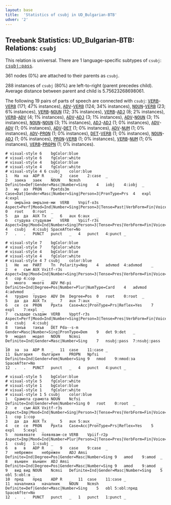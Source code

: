 ```yaml
---
layout: base
title:  'Statistics of csubj in UD_Bulgarian-BTB'
udver: '2'
---
```


## Treebank Statistics: UD_Bulgarian-BTB: Relations: `csubj`

This relation is universal.
There are 1 language-specific subtypes of `csubj`: <tt><a href="bg_btb-dep-csubj-pass.html">csubj:pass</a></tt>.

361 nodes (0%) are attached to their parents as `csubj`.

288 instances of `csubj` (80%) are left-to-right (parent precedes child).
Average distance between parent and child is 5.75623268698061.

The following 19 pairs of parts of speech are connected with `csubj`: <tt><a href="bg_btb-pos-VERB.html">VERB</a></tt>-<tt><a href="bg_btb-pos-VERB.html">VERB</a></tt> (171; 47% instances), <tt><a href="bg_btb-pos-ADV.html">ADV</a></tt>-<tt><a href="bg_btb-pos-VERB.html">VERB</a></tt> (124; 34% instances), <tt><a href="bg_btb-pos-NOUN.html">NOUN</a></tt>-<tt><a href="bg_btb-pos-VERB.html">VERB</a></tt> (23; 6% instances), <tt><a href="bg_btb-pos-VERB.html">VERB</a></tt>-<tt><a href="bg_btb-pos-NOUN.html">NOUN</a></tt> (12; 3% instances), <tt><a href="bg_btb-pos-VERB.html">VERB</a></tt>-<tt><a href="bg_btb-pos-ADJ.html">ADJ</a></tt> (8; 2% instances), <tt><a href="bg_btb-pos-VERB.html">VERB</a></tt>-<tt><a href="bg_btb-pos-ADV.html">ADV</a></tt> (4; 1% instances), <tt><a href="bg_btb-pos-ADV.html">ADV</a></tt>-<tt><a href="bg_btb-pos-ADJ.html">ADJ</a></tt> (3; 1% instances), <tt><a href="bg_btb-pos-ADV.html">ADV</a></tt>-<tt><a href="bg_btb-pos-NOUN.html">NOUN</a></tt> (3; 1% instances), <tt><a href="bg_btb-pos-NOUN.html">NOUN</a></tt>-<tt><a href="bg_btb-pos-NOUN.html">NOUN</a></tt> (3; 1% instances), <tt><a href="bg_btb-pos-ADJ.html">ADJ</a></tt>-<tt><a href="bg_btb-pos-ADJ.html">ADJ</a></tt> (1; 0% instances), <tt><a href="bg_btb-pos-ADV.html">ADV</a></tt>-<tt><a href="bg_btb-pos-ADV.html">ADV</a></tt> (1; 0% instances), <tt><a href="bg_btb-pos-ADV.html">ADV</a></tt>-<tt><a href="bg_btb-pos-DET.html">DET</a></tt> (1; 0% instances), <tt><a href="bg_btb-pos-ADV.html">ADV</a></tt>-<tt><a href="bg_btb-pos-NUM.html">NUM</a></tt> (1; 0% instances), <tt><a href="bg_btb-pos-ADV.html">ADV</a></tt>-<tt><a href="bg_btb-pos-PRON.html">PRON</a></tt> (1; 0% instances), <tt><a href="bg_btb-pos-DET.html">DET</a></tt>-<tt><a href="bg_btb-pos-VERB.html">VERB</a></tt> (1; 0% instances), <tt><a href="bg_btb-pos-NOUN.html">NOUN</a></tt>-<tt><a href="bg_btb-pos-ADJ.html">ADJ</a></tt> (1; 0% instances), <tt><a href="bg_btb-pos-PRON.html">PRON</a></tt>-<tt><a href="bg_btb-pos-VERB.html">VERB</a></tt> (1; 0% instances), <tt><a href="bg_btb-pos-VERB.html">VERB</a></tt>-<tt><a href="bg_btb-pos-NUM.html">NUM</a></tt> (1; 0% instances), <tt><a href="bg_btb-pos-VERB.html">VERB</a></tt>-<tt><a href="bg_btb-pos-PROPN.html">PROPN</a></tt> (1; 0% instances).


~~~ conllu
# visual-style 6	bgColor:blue
# visual-style 6	fgColor:white
# visual-style 4	bgColor:blue
# visual-style 4	fgColor:white
# visual-style 4 6 csubj	color:blue
1	На	на	ADP	R	_	2	case	2:case	_
2	заека	заек	NOUN	Ncmsh	Definite=Def|Gender=Masc|Number=Sing	4	iobj	4:iobj	_
3	му	аз	PRON	Ppetds3m	Case=Dat|Gender=Masc|Number=Sing|Person=3|PronType=Prs	4	expl	4:expl	_
4	омръзна	омръзне-ми	VERB	Vnpif-o3s	Aspect=Perf|Mood=Ind|Number=Sing|Person=3|Tense=Past|VerbForm=Fin|Voice=Act	0	root	0:root	_
5	да	да	AUX	Tx	_	6	aux	6:aux	_
6	студува	студувам	VERB	Vpiif-r3s	Aspect=Imp|Mood=Ind|Number=Sing|Person=3|Tense=Pres|VerbForm=Fin|Voice=Act	4	csubj	4:csubj	SpaceAfter=No
7	.	.	PUNCT	punct	_	4	punct	4:punct	_

~~~


~~~ conllu
# visual-style 7	bgColor:blue
# visual-style 7	fgColor:white
# visual-style 4	bgColor:blue
# visual-style 4	fgColor:white
# visual-style 4 7 csubj	color:blue
1	Не	не	PART	Tn	Polarity=Neg	4	advmod	4:advmod	_
2	е	съм	AUX	Vxitf-r3s	Aspect=Imp|Mood=Ind|Number=Sing|Person=3|Tense=Pres|VerbForm=Fin|Voice=Act	4	cop	4:cop	_
3	много	много	ADV	Md-pi	Definite=Ind|Degree=Pos|Number=Plur|NumType=Card	4	advmod	4:advmod	_
4	трудно	трудно	ADV	Dm	Degree=Pos	0	root	0:root	_
5	да	да	AUX	Tx	_	7	aux	7:aux	_
6	се	се	PRON	Ppxta	Case=Acc|PronType=Prs|Reflex=Yes	7	expl	7:expl	_
7	създаде	създам	VERB	Vpptf-r3s	Aspect=Perf|Mood=Ind|Number=Sing|Person=3|Tense=Pres|VerbForm=Fin|Voice=Act	4	csubj	4:csubj	_
8	такъв	такъв	DET	Pda--s-m	Gender=Masc|Number=Sing|PronType=Dem	9	det	9:det	_
9	модел	модел	NOUN	Ncmsi	Definite=Ind|Gender=Masc|Number=Sing	7	nsubj:pass	7:nsubj:pass	_
10	за	за	ADP	R	_	11	case	11:case	_
11	България	българия	PROPN	Npfsi	Definite=Ind|Gender=Fem|Number=Sing	9	nmod	9:nmod:за	SpaceAfter=No
12	.	.	PUNCT	punct	_	4	punct	4:punct	_

~~~


~~~ conllu
# visual-style 5	bgColor:blue
# visual-style 5	fgColor:white
# visual-style 1	bgColor:blue
# visual-style 1	fgColor:white
# visual-style 1 5 csubj	color:blue
1	Срамота	срамота	NOUN	Ncfsi	Definite=Ind|Gender=Fem|Number=Sing	0	root	0:root	_
2	е	съм	AUX	Vxitf-r3s	Aspect=Imp|Mood=Ind|Number=Sing|Person=3|Tense=Pres|VerbForm=Fin|Voice=Act	1	cop	1:cop	_
3	да	да	AUX	Tx	_	5	aux	5:aux	_
4	се	се	PRON	Ppxta	Case=Acc|PronType=Prs|Reflex=Yes	5	expl	5:expl	_
5	появявате	появявам-се	VERB	Vpiif-r2p	Aspect=Imp|Mood=Ind|Number=Plur|Person=2|Tense=Pres|VerbForm=Fin|Voice=Act	1	csubj	1:csubj	_
6	в	в	ADP	R	_	9	case	9:case	_
7	небрежен	небрежен	ADJ	Amsi	Definite=Ind|Degree=Pos|Gender=Masc|Number=Sing	9	amod	9:amod	_
8	външен	външен	ADJ	Amsi	Definite=Ind|Degree=Pos|Gender=Masc|Number=Sing	9	amod	9:amod	_
9	вид	вид	NOUN	Ncmsi	Definite=Ind|Gender=Masc|Number=Sing	5	obl	5:obl:в	_
10	пред	пред	ADP	R	_	11	case	11:case	_
11	началника	началник	NOUN	Ncmsh	Definite=Def|Gender=Masc|Number=Sing	5	obl	5:obl:пред	SpaceAfter=No
12	.	.	PUNCT	punct	_	1	punct	1:punct	_

~~~


